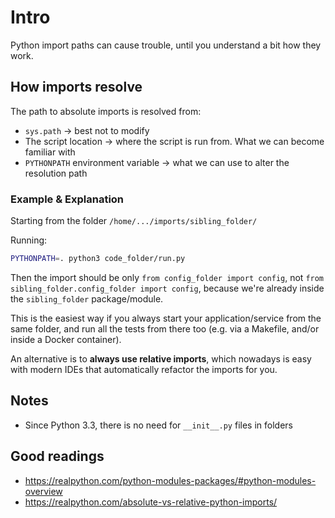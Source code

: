 
# Intro

Python import paths can cause trouble, until you understand a bit how they work.

## How imports resolve

The path to absolute imports is resolved from:

- `sys.path` -> best not to modify
- The script location -> where the script is run from. What we can become familiar with
- `PYTHONPATH` environment variable -> what we can use to alter the resolution path

### Example & Explanation

Starting from the folder `/home/.../imports/sibling_folder/`

Running:
```bash
PYTHONPATH=. python3 code_folder/run.py
```

Then the import should be only `from config_folder import config`, not `from sibling_folder.config_folder import config`, because we're already inside the `sibling_folder` package/module.

This is the easiest way if you always start your application/service from the same folder, and run all the tests from there too (e.g. via a Makefile, and/or inside a Docker container).

An alternative is to **always use relative imports**, which nowadays is easy with modern IDEs that automatically refactor the imports for you.


## Notes

- Since Python 3.3, there is no need for `__init__.py` files in folders


## Good readings

- https://realpython.com/python-modules-packages/#python-modules-overview
- https://realpython.com/absolute-vs-relative-python-imports/